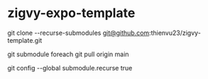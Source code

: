 # zigvy-expo-template
git clone --recurse-submodules git@github.com:thienvu23/zigvy-template.git

git submodule foreach git pull origin main

git config --global submodule.recurse true